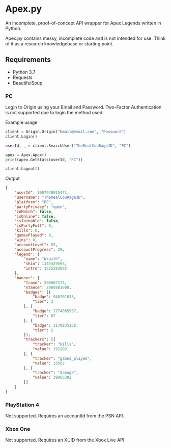# Apex.py

An incomplete, proof-of-concept API wrapper for Apex Legends written in Python.

Apex.py contains messy, incomplete code and is not intended for use. Think of it as a research knowledgebase or starting point.

## Requirements

- Python 3.7
- Requests
- BeautifulSoup

### PC

Login to Origin using your Email and Password. Two-Factor Authentication is not supported due to login the method used.

Example usage
```py
client = Origin.Origin("Email@email.com", "Password")
client.Login()

userId, _ = client.SearchUser("TheRealCouRageJD", "PC")

apex = Apex.Apex()
print(apex.GetStats(userId, "PC"))

client.Logout()
```

Output
```json
{
	"userId": 1007948015471,
	"username": "TheRealCouRageJD",
	"platform": "PC",
	"partyPrivacy": "open",
	"inMatch": false,
	"isOnline": false,
	"isJoinable": false,
	"isPartyFull": 0,
	"kills": 0,
	"gamesPlayed": 0,
	"wins": 0,
	"accountLevel": 85,
	"accountProgress": 29,
	"legend": {
		"name": "Wraith",
		"skin": 1145429508,
		"intro": 1625282092
	},
	"banner": {
		"frame": 296967174,
		"stance": 2088801000,
		"badges": [{
			"badge": 946701015,
			"tier": 2
		}, {
			"badge": 1774065557,
			"tier": 87
		}, {
			"badge": 1170935138,
			"tier": 2
		}],
		"trackers": [{
			"tracker": "kills",
			"value": 191202
		}, {
			"tracker": "games_played",
			"value": 33502
		}, {
			"tracker": "damage",
			"value": 39066302
		}]
	}
}
```

### PlayStation 4

Not supported. Requires an accountId from the PSN API.

### Xbox One

Not supported. Requires an XUID from the Xbox Live API.
